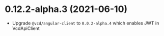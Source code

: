 # 0.12.2-alpha.3 (2021-06-10)
- Upgrade `@vcd/angular-client` to `0.0.2-alpha.4`  which enables JWT in VcdApiClient
